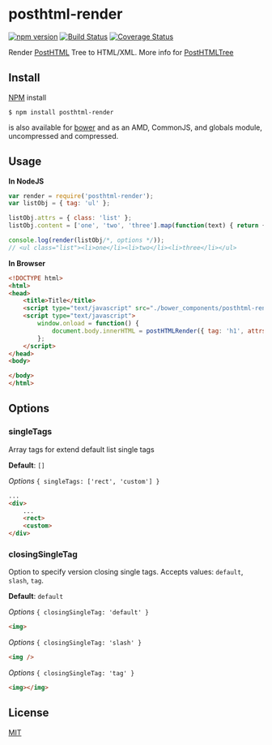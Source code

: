 # posthtml-render
[![npm version](https://badge.fury.io/js/posthtml-render.svg)](http://badge.fury.io/js/posthtml-render)
[![Build Status](https://travis-ci.org/posthtml/posthtml-render.svg?branch=master)](https://travis-ci.org/posthtml/posthtml-render?branch=master)
[![Coverage Status](https://coveralls.io/repos/posthtml/posthtml-render/badge.svg?branch=master)](https://coveralls.io/r/posthtml/posthtml-render?branch=master)

Render [PostHTML](http://github.com/posthtml/posthtml) Tree to HTML/XML.
More info for [PostHTMLTree](https://github.com/posthtml/posthtml#posthtml-json-tree-example)

## Install

[NPM](http://npmjs.com) install
```
$ npm install posthtml-render
```
is also available for [bower](http://bower.io) and as an AMD, CommonJS, and globals module, uncompressed and compressed.


## Usage

__In NodeJS__

```js
var render = require('posthtml-render');
var listObj = { tag: 'ul' };

listObj.attrs = { class: 'list' };
listObj.content = ['one', 'two', 'three'].map(function(text) { return { tag: 'li', content: text }});

console.log(render(listObj/*, options */));
// <ul class="list"><li>one</li><li>two</li><li>three</li></ul>
```

__In Browser__

```html
<!DOCTYPE html>
<html>
<head>
    <title>Title</title>
    <script type="text/javascript" src="./bower_components/posthtml-render/posthtml-render.min.js"></script>
    <script type="text/javascript">
        window.onload = function() {
            document.body.innerHTML = postHTMLRender({ tag: 'h1', attrs: { style: 'color: red;' }, content: ['Title'] });
        };
    </script>
</head>
<body>

</body>
</html>
```

## Options

### singleTags
Array tags for extend default list single tags

__Default__: `[]`

*Options* `{ singleTags: ['rect', 'custom'] }`

```html
...
<div>
    ...
    <rect>
    <custom>
</div>
```


### closingSingleTag
Option to specify version closing single tags.
Accepts values: `default`, `slash`, `tag`.

__Default__: `default`

*Options* `{ closingSingleTag: 'default' }`

```html
<img>
```

*Options* `{ closingSingleTag: 'slash' }`

```html
<img />
```

*Options* `{ closingSingleTag: 'tag' }`

```html
<img></img>
```

## License

[MIT](LICENSE)
